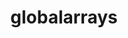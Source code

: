 ---
title: "globalarrays"
layout: cache
categories: [package, develop-2024-03-03]
meta: {"versions": ["5.8.2"], "compilers": ["cce@=15.0.1", "gcc@=10.3.0", "gcc@=11.4.0", "gcc@=9.4.0", "oneapi@=2024.0.0"], "oss": ["rhel8", "sle_hpc15", "ubuntu20.04", "ubuntu22.04"], "platforms": ["linux"], "targets": ["neoverse_v1", "neoverse_v2", "ppc64le", "x86_64_v3", "x86_64_v4", "zen4"], "stacks": ["e4s", "e4s-cray-rhel", "e4s-cray-sles", "e4s-neoverse-v2", "e4s-neoverse_v1", "e4s-oneapi", "e4s-power", "root"], "num_specs": 7, "num_specs_by_stack": {"e4s-cray-rhel": 1, "root": 7, "e4s-cray-sles": 1, "e4s-power": 1, "e4s-neoverse_v1": 1, "e4s-neoverse-v2": 1, "e4s": 1, "e4s-oneapi": 1}}
spec_details: [{"hash": "liqe5665a2jdkobimqoqh45kt2ya37rf", "compiler": "cce@=15.0.1", "versions": ["5.8.2"], "os": "rhel8", "platform": "linux", "target": "zen4", "variants": ["armci=mpi-ts", "build_system=autotools", "~scalapack"], "stacks": ["e4s-cray-rhel", "root"], "size": "-", "tarball": "https://binaries.spack.io/releases/develop-2024-03-03/build_cache/linux-rhel8-zen4/cce-15.0.1/globalarrays-5.8.2/linux-rhel8-zen4-cce-15.0.1-globalarrays-5.8.2-liqe5665a2jdkobimqoqh45kt2ya37rf.spack"}, {"hash": "ogo6ki77jjx7rv44k7l3ceukvdcvkw2z", "compiler": "gcc@=10.3.0", "versions": ["5.8.2"], "os": "sle_hpc15", "platform": "linux", "target": "x86_64_v4", "variants": ["armci=mpi-ts", "build_system=autotools", "~scalapack"], "stacks": ["root", "e4s-cray-sles"], "size": "-", "tarball": "https://binaries.spack.io/releases/develop-2024-03-03/build_cache/linux-sle_hpc15-x86_64_v4/gcc-10.3.0/globalarrays-5.8.2/linux-sle_hpc15-x86_64_v4-gcc-10.3.0-globalarrays-5.8.2-ogo6ki77jjx7rv44k7l3ceukvdcvkw2z.spack"}, {"hash": "zi3etnxennj7gbdoyqtcwjahkkfd3fco", "compiler": "gcc@=9.4.0", "versions": ["5.8.2"], "os": "ubuntu20.04", "platform": "linux", "target": "ppc64le", "variants": ["armci=mpi-ts", "build_system=autotools", "~scalapack"], "stacks": ["root", "e4s-power"], "size": "-", "tarball": "https://binaries.spack.io/releases/develop-2024-03-03/build_cache/linux-ubuntu20.04-ppc64le/gcc-9.4.0/globalarrays-5.8.2/linux-ubuntu20.04-ppc64le-gcc-9.4.0-globalarrays-5.8.2-zi3etnxennj7gbdoyqtcwjahkkfd3fco.spack"}, {"hash": "ncfb4h4imkqai456oa4cj6oleiosacoi", "compiler": "gcc@=11.4.0", "versions": ["5.8.2"], "os": "ubuntu22.04", "platform": "linux", "target": "neoverse_v1", "variants": ["armci=mpi-ts", "build_system=autotools", "~scalapack"], "stacks": ["root", "e4s-neoverse_v1"], "size": "-", "tarball": "https://binaries.spack.io/releases/develop-2024-03-03/build_cache/linux-ubuntu22.04-neoverse_v1/gcc-11.4.0/globalarrays-5.8.2/linux-ubuntu22.04-neoverse_v1-gcc-11.4.0-globalarrays-5.8.2-ncfb4h4imkqai456oa4cj6oleiosacoi.spack"}, {"hash": "wf5vkvngei6745ym7ylozqx5jcbo2jvn", "compiler": "gcc@=11.4.0", "versions": ["5.8.2"], "os": "ubuntu22.04", "platform": "linux", "target": "neoverse_v2", "variants": ["armci=mpi-ts", "build_system=autotools", "~scalapack"], "stacks": ["root", "e4s-neoverse-v2"], "size": "-", "tarball": "https://binaries.spack.io/releases/develop-2024-03-03/build_cache/linux-ubuntu22.04-neoverse_v2/gcc-11.4.0/globalarrays-5.8.2/linux-ubuntu22.04-neoverse_v2-gcc-11.4.0-globalarrays-5.8.2-wf5vkvngei6745ym7ylozqx5jcbo2jvn.spack"}, {"hash": "3pwpwg2qj5y2ge3hb375q6j6vmcfybt7", "compiler": "gcc@=11.4.0", "versions": ["5.8.2"], "os": "ubuntu22.04", "platform": "linux", "target": "x86_64_v3", "variants": ["armci=mpi-ts", "build_system=autotools", "~scalapack"], "stacks": ["e4s", "root"], "size": "-", "tarball": "https://binaries.spack.io/releases/develop-2024-03-03/build_cache/linux-ubuntu22.04-x86_64_v3/gcc-11.4.0/globalarrays-5.8.2/linux-ubuntu22.04-x86_64_v3-gcc-11.4.0-globalarrays-5.8.2-3pwpwg2qj5y2ge3hb375q6j6vmcfybt7.spack"}, {"hash": "g4hx6fa735gvl6n74e73idqcuw53umds", "compiler": "oneapi@=2024.0.0", "versions": ["5.8.2"], "os": "ubuntu22.04", "platform": "linux", "target": "x86_64_v3", "variants": ["armci=mpi-ts", "build_system=autotools", "~scalapack"], "stacks": ["root", "e4s-oneapi"], "size": "-", "tarball": "https://binaries.spack.io/releases/develop-2024-03-03/build_cache/linux-ubuntu22.04-x86_64_v3/oneapi-2024.0.0/globalarrays-5.8.2/linux-ubuntu22.04-x86_64_v3-oneapi-2024.0.0-globalarrays-5.8.2-g4hx6fa735gvl6n74e73idqcuw53umds.spack"}]
---
